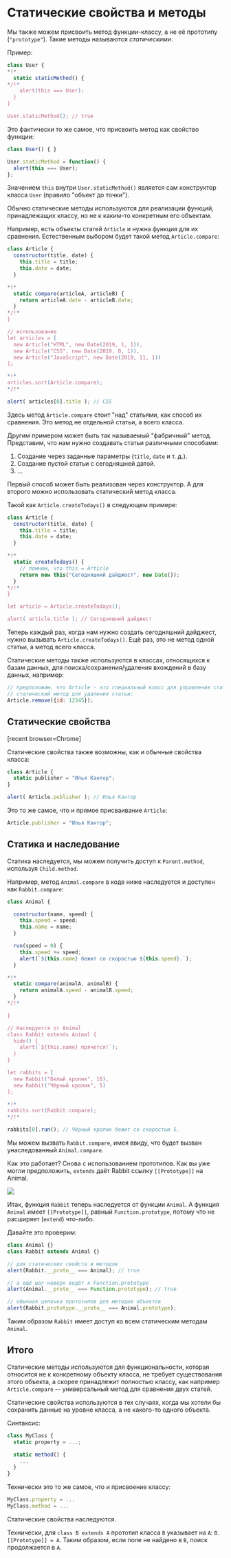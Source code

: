 
# Статические свойства и методы

Мы также можем присвоить метод функции-классу, а не её прототипу (`"prototype"`). Такие методы называются *статическими*.

Пример:

```js run
class User {
*!*
  static staticMethod() {
*/!*
    alert(this === User);
  }
}

User.staticMethod(); // true
```

Это фактически то же самое, что присвоить метод как свойство функции:

```js
class User() { }

User.staticMethod = function() {
  alert(this === User);
};
```

Значением `this` внутри `User.staticMethod()` является сам конструктор класса `User` (правило "объект до точки").

Обычно статические методы используются для реализации функций, принадлежащих классу, но не к каким-то конкретным его объектам.

Например, есть объекты статей `Article` и нужна функция для их сравнения. Естественным выбором будет такой метод `Article.compare`:

```js run
class Article {
  constructor(title, date) {
    this.title = title;
    this.date = date;
  }

*!*
  static compare(articleA, articleB) {
    return articleA.date - articleB.date;
  }
*/!*
}

// использование
let articles = [
  new Article("HTML", new Date(2019, 1, 1)),
  new Article("CSS", new Date(2019, 0, 1)),
  new Article("JavaScript", new Date(2019, 11, 1))
];

*!*
articles.sort(Article.compare);
*/!*

alert( articles[0].title ); // CSS
```

Здесь метод `Article.compare` стоит "над" статьями, как способ их сравнения. Это метод не отдельной статьи, а всего класса.

Другим примером может быть так называемый "фабричный" метод. Представим, что нам нужно создавать статьи различными способами:

1. Создание через заданные параметры (`title`, `date` и т. д.).
2. Создание пустой статьи с сегодняшней датой.
3. ...

Первый способ может быть реализован через конструктор. А для второго можно использовать статический метод класса.

Такой как `Article.createTodays()` в следующем примере:

```js run
class Article {
  constructor(title, date) {
    this.title = title;
    this.date = date;
  }

*!*
  static createTodays() {
    // помним, что this = Article
    return new this("Сегодняшний дайджест", new Date());
  }
*/!*
}

let article = Article.createTodays();

alert( article.title ); // Сегодняшний дайджест
```

Теперь каждый раз, когда нам нужно создать сегодняшний дайджест, нужно вызывать `Article.createTodays()`. Ещё раз, это не метод одной статьи, а метод всего класса.

Статические методы также используются в классах, относящихся к базам данных, для поиска/сохранения/удаления вхождений в базу данных, например:

```js
// предположим, что Article - это специальный класс для управления статьями
// статический метод для удаления статьи:
Article.remove({id: 12345});
```

## Статические свойства

[recent browser=Chrome]

Статические свойства также возможны, как и обычные свойства класса:

```js run
class Article {
  static publisher = "Илья Кантор";
}

alert( Article.publisher ); // Илья Кантор
```

Это то же самое, что и прямое присваивание `Article`:

```js
Article.publisher = "Илья Кантор";
```

## Статика и наследование

Статика наследуется, мы можем получить доступ к `Parent.method`, используя `Child.method`.

Например, метод `Animal.compare` в коде ниже наследуется и доступен как `Rabbit.compare`:

```js run
class Animal {

  constructor(name, speed) {
    this.speed = speed;
    this.name = name;
  }

  run(speed = 0) {
    this.speed += speed;
    alert(`${this.name} бежит со скоростью ${this.speed}.`);
  }

*!*
  static compare(animalA, animalB) {
    return animalA.speed - animalB.speed;
  }
*/!*

}

// Наследуется от Animal
class Rabbit extends Animal {
  hide() {
    alert(`${this.name} прячется!`);
  }
}

let rabbits = [
  new Rabbit("Белый кролик", 10),
  new Rabbit("Чёрный кролик", 5)
];

*!*
rabbits.sort(Rabbit.compare);
*/!*

rabbits[0].run(); // Чёрный кролик бежит со скоростью 5.
```

Мы можем вызвать `Rabbit.compare`, имея ввиду, что будет вызван унаследованный `Animal.compare`.

Как это работает? Снова с использованием прототипов. Как вы уже могли предположить, `extends` даёт Rabbit ссылку `[[Prototype]]` на Animal.


![](animal-rabbit-static.png)

Итак, функция `Rabbit` теперь наследуется от функции `Animal`. А функция `Animal` имеет `[[Prototype]]`, равный `Function.prototype`, потому что не расширяет (`extend`) что-либо.

Давайте это проверим:

```js run
class Animal {}
class Rabbit extends Animal {}

// для статических свойств и методов
alert(Rabbit.__proto__ === Animal); // true

// а ещё шаг наверх ведёт к Function.prototype
alert(Animal.__proto__ === Function.prototype); // true

// обычная цепочка прототипов для методов объектов
alert(Rabbit.prototype.__proto__ === Animal.prototype);
```

Таким образом `Rabbit` имеет доступ ко всем статическим методам `Animal`.

## Итого

Статические методы используются для функциональности, которая относится не к конкретному объекту класса, не требует существования этого объекта, а скорее принадлежит полностью классу, как например `Article.compare` -- универсальный метод для сравнения двух статей.

Статические свойства используются в тех случаях, когда мы хотели бы сохранить данные на уровне класса, а не какого-то одного объекта.

Синтаксис:

```js
class MyClass {
  static property = ...;

  static method() {
    ...
  }
}
```

Технически это то же самое, что и присвоение классу:

```js
MyClass.property = ...
MyClass.method = ...
```

Статические свойства наследуются.

Технически, для `class B extends A` прототип класса `B` указывает на `A`: `B.[[Prototype]] = A`. Таким образом, если поле не найдено в `B`, поиск продолжается в `A`.
